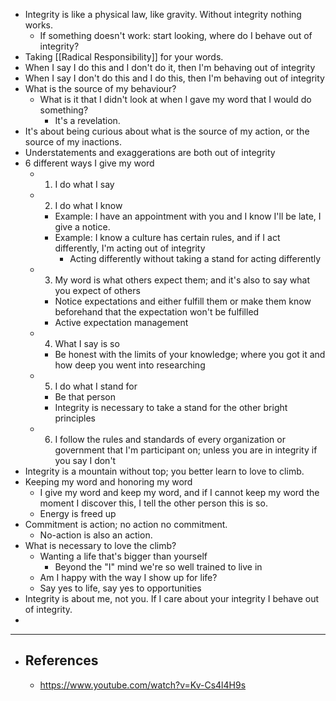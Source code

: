 - Integrity is like a physical law, like gravity. Without integrity nothing works.
	- If something doesn't work: start looking, where do I behave out of integrity?
- Taking [[Radical Responsibility]] for your words.
- When I say I do this and I don't do it, then I'm behaving out of integrity
- When I say I don't do this and I do this, then I'm behaving out of integrity
- What is the source of my behaviour?
	- What is it that I didn't look at when I gave my word that I would do something?
		- It's a revelation.
- It's about being curious about what is the source of my action, or the source of my inactions.
- Understatements and exaggerations are both out of integrity
- 6 different ways I give my word
	- 1. I do what I say
	- 2. I do what I know
		- Example: I have an appointment with you and I know I'll be late, I give a notice.
		- Example: I know a culture has certain rules, and if I act differently, I'm acting out of integrity
			- Acting differently without taking a stand for acting differently
	- 3. My word is what others expect them; and it's also to say what you expect of others
		- Notice expectations and either fulfill them or make them know beforehand that the expectation won't be fulfilled
		- Active expectation management
	- 4. What I say is so
		- Be honest with the limits of your knowledge; where you got it and how deep you went into researching
	- 5. I do what I stand for
		- Be that person
		- Integrity is necessary to take a stand for the other bright principles
	- 6. I follow the rules and standards of every organization or government that I'm participant on; unless you are in integrity if you say I don't
- Integrity is a mountain without top; you better learn to love to climb.
- Keeping my word and honoring my word
	- I give my word and keep my word, and if I cannot keep my word the moment I discover this, I tell the other person this is so.
	- Energy is freed up
- Commitment is action; no action no commitment.
	- No-action is also an action.
- What is necessary to love the climb?
	- Wanting a life that's bigger than yourself
		- Beyond the "I" mind we're so well trained to live in
	- Am I happy with the way I show up for life?
	- Say yes to life, say yes to opportunities
- Integrity is about me, not you. If I care about your integrity I behave out of integrity.
-
- ---
- ## References
	- https://www.youtube.com/watch?v=Kv-Cs4l4H9s